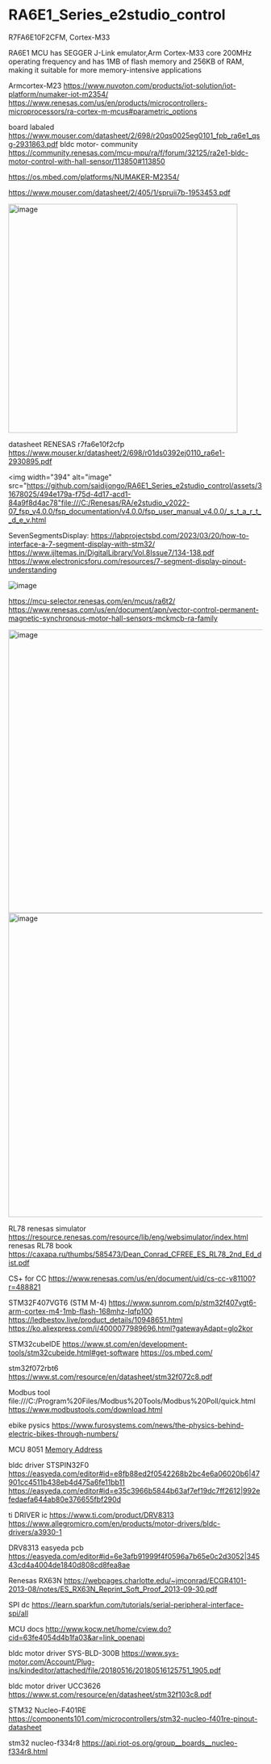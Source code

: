 # RA6E1_Series_e2studio_control

R7FA6E10F2CFM, Cortex-M33

RA6E1 MCU has SEGGER J-Link emulator,Arm Cortex-M33 core 200MHz operating frequency and  has 1MB of flash memory and 256KB of RAM, making it suitable for more memory-intensive applications


Armcortex-M23
https://www.nuvoton.com/products/iot-solution/iot-platform/numaker-iot-m2354/
https://www.renesas.com/us/en/products/microcontrollers-microprocessors/ra-cortex-m-mcus#parametric_options


board labaled
https://www.mouser.com/datasheet/2/698/r20qs0025eg0101_fpb_ra6e1_qsg-2931863.pdf
bldc motor- community
https://community.renesas.com/mcu-mpu/ra/f/forum/32125/ra2e1-bldc-motor-control-with-hall-sensor/113850#113850

https://os.mbed.com/platforms/NUMAKER-M2354/

https://www.mouser.com/datasheet/2/405/1/spruii7b-1953453.pdf

<img width="454" alt="image" src="https://github.com/saidijongo/RA6E1_Series_e2studio_control/assets/31678025/fab438c1-40e1-4471-97ff-c250c35a0d02">


datasheet RENESAS r7fa6e10f2cfp
https://www.mouser.kr/datasheet/2/698/r01ds0392ej0110_ra6e1-2930895.pdf



<img width="394" alt="image" src="https://github.com/saidijongo/RA6E1_Series_e2studio_control/assets/31678025/494e179a-f75d-4d17-acd1-84a9f8d4ac78"file:///C:/Renesas/RA/e2studio_v2022-07_fsp_v4.0.0/fsp_documentation/v4.0.0/fsp_user_manual_v4.0.0/_s_t_a_r_t__d_e_v.html


SevenSegmentsDisplay:
https://labprojectsbd.com/2023/03/20/how-to-interface-a-7-segment-display-with-stm32/
https://www.ijltemas.in/DigitalLibrary/Vol.8Issue7/134-138.pdf
https://www.electronicsforu.com/resources/7-segment-display-pinout-understanding


![image](https://github.com/saidijongo/RA6E1_Series_e2studio_control/assets/31678025/6ccf611d-1ddb-44f6-b140-26dfb88fba97)

https://mcu-selector.renesas.com/en/mcus/ra6t2/
https://www.renesas.com/us/en/document/apn/vector-control-permanent-magnetic-synchronous-motor-hall-sensors-mckmcb-ra-family

<img width="562" alt="image" src="https://github.com/saidijongo/RA6E1_Series_e2studio_control/assets/31678025/661317b6-262c-488c-83d3-c4211a2bc26d">
<img width="603" alt="image" src="https://github.com/saidijongo/RA6E1_Series_e2studio_control/assets/31678025/7775c718-f687-4fc8-ac6c-69f970b147ee">


RL78 renesas simulator
https://resource.renesas.com/resource/lib/eng/websimulator/index.html
renesas RL78 book
https://caxapa.ru/thumbs/585473/Dean_Conrad_CFREE_ES_RL78_2nd_Ed_dist.pdf

CS+ for CC
https://www.renesas.com/us/en/document/uid/cs-cc-v81100?r=488821


STM32F407VGT6 (STM M-4)
https://www.sunrom.com/p/stm32f407vgt6-arm-cortex-m4-1mb-flash-168mhz-lqfp100
https://ledbestov.live/product_details/10948651.html
https://ko.aliexpress.com/i/4000077989696.html?gatewayAdapt=glo2kor


STM32cubeIDE
https://www.st.com/en/development-tools/stm32cubeide.html#get-software
https://os.mbed.com/

stm32f072rbt6
https://www.st.com/resource/en/datasheet/stm32f072c8.pdf


Modbus tool
file:///C:/Program%20Files/Modbus%20Tools/Modbus%20Poll/quick.html
https://www.modbustools.com/download.html


ebike pysics
https://www.furosystems.com/news/the-physics-behind-electric-bikes-through-numbers/

MCU 8051
[Memory Address](https://gcekbpatna.ac.in/assets/documents/lecturenotes/MPMC_module_4.pdf)

bldc driver  STSPIN32F0
https://easyeda.com/editor#id=e8fb88ed2f0542268b2bc4e6a06020b6|47901cc4511b438eb4d475a6fe11bb11
https://easyeda.com/editor#id=e35c3966b5844b63af7ef19dc7ff2612|992efedaefa644ab80e376655fbf290d

ti DRIVER ic
https://www.ti.com/product/DRV8313
https://www.allegromicro.com/en/products/motor-drivers/bldc-drivers/a3930-1

DRV8313 easyeda pcb
https://easyeda.com/editor#id=6e3afb91999f4f0596a7b65e0c2d3052|34543cd4a4004de1840d808cd8fea8ae

Renesas RX63N
https://webpages.charlotte.edu/~jmconrad/ECGR4101-2013-08/notes/ES_RX63N_Reprint_Soft_Proof_2013-09-30.pdf


SPI dc
https://learn.sparkfun.com/tutorials/serial-peripheral-interface-spi/all


MCU docs
http://www.kocw.net/home/cview.do?cid=63fe4054d4b1fa03&ar=link_openapi

bldc motor driver SYS-BLD-300B 
https://www.sys-motor.com/Account/Plug-ins/kindeditor/attached/file/20180516/20180516125751_1905.pdf

bldc motor driver UCC3626
https://www.st.com/resource/en/datasheet/stm32f103c8.pdf

STM32 Nucleo-F401RE
https://components101.com/microcontrollers/stm32-nucleo-f401re-pinout-datasheet

stm32 nucleo-f334r8
https://api.riot-os.org/group__boards__nucleo-f334r8.html




